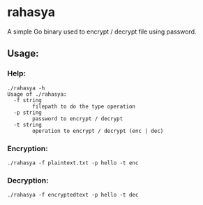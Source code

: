 # rahasya
A simple Go binary used to encrypt / decrypt file using password.

## Usage:
### Help:
```
./rahasya -h
Usage of ./rahasya:
  -f string
        filepath to do the type operation
  -p string
        password to encrypt / decrypt
  -t string
        operation to encrypt / decrypt (enc | dec)
```

### Encryption:
```
./rahasya -f plaintext.txt -p hello -t enc
```

### Decryption:
```
./rahasya -f encryptedtext -p hello -t dec
```
